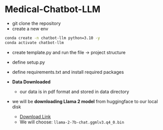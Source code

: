 # Medical-Chatbot-LLM

- git clone the repository
- create a new env
```bash
conda create -n chatbot-llm python=3.10 -y
conda activate chatbot-llm
```

- create template.py and run the file -> project structure
- define setup.py
- define requirements.txt and install required packages

- **Data Downloaded**
    - our data is in pdf format and stored in data directory

- we will be **downloading Llama 2 model** from huggingface to our local disk
    - [Download Link](https://huggingface.co/TheBloke/Llama-2-7B-Chat-GGML/tree/main)
    - We will choose: `llama-2-7b-chat.ggmlv3.q4_0.bin`
